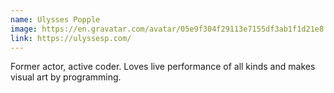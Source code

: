 ```yaml
---
name: Ulysses Popple
image: https://en.gravatar.com/avatar/05e9f304f29113e7155df3ab1f1d21e8.jpg?size=800
link: https://ulyssesp.com/
---
```


Former actor, active coder. Loves live performance of all kinds and makes visual art by programming.